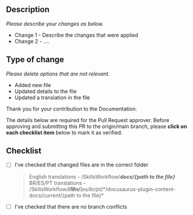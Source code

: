 ## Description

*Please describe your changes as below.*

- Change 1 - Describe the changes that were applied
- Change 2 - ....

## Type of change

*Please delete options that are not relevant.*
- Added new file
- Updated details to the file
- Updated a translation in the file

Thank you for your contribution to the Documentation.

The details below are required for the Pull Request approver.
Before approving and submitting this PR to the origin/main branch, please **click on each checklist item** below to mark it as verified.

## Checklist

- [ ] I've checked that changed files are in the correct folder 
  > English translations - /SkillsWorkflow/***docs/{path to the file}***
  > BR/ES/PT translations - /SkillsWorkflow/***i18n/**(es/br/pt)**/docusaurus-plugin-content-docs/current/{path to the file}*
   
- [ ] I've checked that there are no branch conflicts
